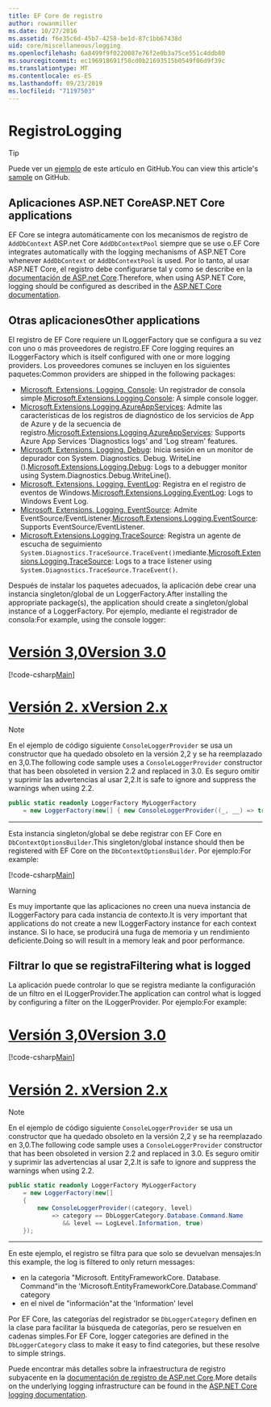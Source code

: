 ```yaml
---
title: EF Core de registro
author: rowanmiller
ms.date: 10/27/2016
ms.assetid: f6e35c6d-45b7-4258-be1d-87c1bb67438d
uid: core/miscellaneous/logging
ms.openlocfilehash: 6a8499f9f0220087e76f2e0b3a75ce551c4ddb80
ms.sourcegitcommit: ec196918691f50cd0b21693515b0549f06d9f39c
ms.translationtype: MT
ms.contentlocale: es-ES
ms.lasthandoff: 09/23/2019
ms.locfileid: "71197503"
---
```

# <a name="logging"></a><span data-ttu-id="93af3-102">Registro</span><span class="sxs-lookup"><span data-stu-id="93af3-102">Logging</span></span>

> [!TIP]  
> <span data-ttu-id="93af3-103">Puede ver un [ejemplo](https://github.com/aspnet/EntityFramework.Docs/tree/master/samples/core/Miscellaneous/Logging) de este artículo en GitHub.</span><span class="sxs-lookup"><span data-stu-id="93af3-103">You can view this article's [sample](https://github.com/aspnet/EntityFramework.Docs/tree/master/samples/core/Miscellaneous/Logging) on GitHub.</span></span>

## <a name="aspnet-core-applications"></a><span data-ttu-id="93af3-104">Aplicaciones ASP.NET Core</span><span class="sxs-lookup"><span data-stu-id="93af3-104">ASP.NET Core applications</span></span>

<span data-ttu-id="93af3-105">EF Core se integra automáticamente con los mecanismos de registro de `AddDbContext` ASP.net Core `AddDbContextPool` siempre que se use o.</span><span class="sxs-lookup"><span data-stu-id="93af3-105">EF Core integrates automatically with the logging mechanisms of ASP.NET Core whenever `AddDbContext` or `AddDbContextPool` is used.</span></span> <span data-ttu-id="93af3-106">Por lo tanto, al usar ASP.NET Core, el registro debe configurarse tal y como se describe en la [documentación de ASP.net Core](https://docs.microsoft.com/aspnet/core/fundamentals/logging?tabs=aspnetcore2x).</span><span class="sxs-lookup"><span data-stu-id="93af3-106">Therefore, when using ASP.NET Core, logging should be configured as described in the [ASP.NET Core documentation](https://docs.microsoft.com/aspnet/core/fundamentals/logging?tabs=aspnetcore2x).</span></span>

## <a name="other-applications"></a><span data-ttu-id="93af3-107">Otras aplicaciones</span><span class="sxs-lookup"><span data-stu-id="93af3-107">Other applications</span></span>

<span data-ttu-id="93af3-108">El registro de EF Core requiere un ILoggerFactory que se configura a su vez con uno o más proveedores de registro.</span><span class="sxs-lookup"><span data-stu-id="93af3-108">EF Core logging requires an ILoggerFactory which is itself configured with one or more logging providers.</span></span> <span data-ttu-id="93af3-109">Los proveedores comunes se incluyen en los siguientes paquetes:</span><span class="sxs-lookup"><span data-stu-id="93af3-109">Common providers are shipped in the following packages:</span></span>

* <span data-ttu-id="93af3-110">[Microsoft. Extensions. Logging. Console](https://www.nuget.org/packages/Microsoft.Extensions.Logging.Console/): Un registrador de consola simple.</span><span class="sxs-lookup"><span data-stu-id="93af3-110">[Microsoft.Extensions.Logging.Console](https://www.nuget.org/packages/Microsoft.Extensions.Logging.Console/): A simple console logger.</span></span>
* <span data-ttu-id="93af3-111">[Microsoft.Extensions.Logging.AzureAppServices](https://www.nuget.org/packages/Microsoft.Extensions.Logging.AzureAppServices/): Admite las características de los registros de diagnóstico de los servicios de App de Azure y de la secuencia de registro.</span><span class="sxs-lookup"><span data-stu-id="93af3-111">[Microsoft.Extensions.Logging.AzureAppServices](https://www.nuget.org/packages/Microsoft.Extensions.Logging.AzureAppServices/): Supports Azure App Services 'Diagnostics logs' and 'Log stream' features.</span></span>
* <span data-ttu-id="93af3-112">[Microsoft. Extensions. Logging. Debug](https://www.nuget.org/packages/Microsoft.Extensions.Logging.Debug/): Inicia sesión en un monitor de depurador con System. Diagnostics. Debug. WriteLine ().</span><span class="sxs-lookup"><span data-stu-id="93af3-112">[Microsoft.Extensions.Logging.Debug](https://www.nuget.org/packages/Microsoft.Extensions.Logging.Debug/): Logs to a debugger monitor using System.Diagnostics.Debug.WriteLine().</span></span>
* <span data-ttu-id="93af3-113">[Microsoft. Extensions. Logging. EventLog](https://www.nuget.org/packages/Microsoft.Extensions.Logging.EventLog/): Registra en el registro de eventos de Windows.</span><span class="sxs-lookup"><span data-stu-id="93af3-113">[Microsoft.Extensions.Logging.EventLog](https://www.nuget.org/packages/Microsoft.Extensions.Logging.EventLog/): Logs to Windows Event Log.</span></span>
* <span data-ttu-id="93af3-114">[Microsoft. Extensions. Logging. EventSource](https://www.nuget.org/packages/Microsoft.Extensions.Logging.EventSource/): Admite EventSource/EventListener.</span><span class="sxs-lookup"><span data-stu-id="93af3-114">[Microsoft.Extensions.Logging.EventSource](https://www.nuget.org/packages/Microsoft.Extensions.Logging.EventSource/): Supports EventSource/EventListener.</span></span>
* <span data-ttu-id="93af3-115">[Microsoft.Extensions.Logging.TraceSource](https://www.nuget.org/packages/Microsoft.Extensions.Logging.TraceSource/): Registra un agente de escucha de seguimiento `System.Diagnostics.TraceSource.TraceEvent()`mediante.</span><span class="sxs-lookup"><span data-stu-id="93af3-115">[Microsoft.Extensions.Logging.TraceSource](https://www.nuget.org/packages/Microsoft.Extensions.Logging.TraceSource/): Logs to a trace listener using `System.Diagnostics.TraceSource.TraceEvent()`.</span></span>

<span data-ttu-id="93af3-116">Después de instalar los paquetes adecuados, la aplicación debe crear una instancia singleton/global de un LoggerFactory.</span><span class="sxs-lookup"><span data-stu-id="93af3-116">After installing the appropriate package(s), the application should create a singleton/global instance of a LoggerFactory.</span></span> <span data-ttu-id="93af3-117">Por ejemplo, mediante el registrador de consola:</span><span class="sxs-lookup"><span data-stu-id="93af3-117">For example, using the console logger:</span></span>

# <a name="version-30tabv3"></a>[<span data-ttu-id="93af3-118">Versión 3,0</span><span class="sxs-lookup"><span data-stu-id="93af3-118">Version 3.0</span></span>](#tab/v3)

[!code-csharp[Main](../../../samples/core/Miscellaneous/Logging/Logging/BloggingContext.cs#DefineLoggerFactory)]

# <a name="version-2xtabv2"></a>[<span data-ttu-id="93af3-119">Versión 2. x</span><span class="sxs-lookup"><span data-stu-id="93af3-119">Version 2.x</span></span>](#tab/v2)

> [!NOTE]
> <span data-ttu-id="93af3-120">En el ejemplo de código siguiente `ConsoleLoggerProvider` se usa un constructor que ha quedado obsoleto en la versión 2,2 y se ha reemplazado en 3,0.</span><span class="sxs-lookup"><span data-stu-id="93af3-120">The following code sample uses a `ConsoleLoggerProvider` constructor that has been obsoleted in version 2.2 and replaced in 3.0.</span></span> <span data-ttu-id="93af3-121">Es seguro omitir y suprimir las advertencias al usar 2,2.</span><span class="sxs-lookup"><span data-stu-id="93af3-121">It is safe to ignore and suppress the warnings when using 2.2.</span></span>

``` csharp
public static readonly LoggerFactory MyLoggerFactory
    = new LoggerFactory(new[] { new ConsoleLoggerProvider((_, __) => true, true) });
```

***

<span data-ttu-id="93af3-122">Esta instancia singleton/global se debe registrar con EF Core en `DbContextOptionsBuilder`.</span><span class="sxs-lookup"><span data-stu-id="93af3-122">This singleton/global instance should then be registered with EF Core on the `DbContextOptionsBuilder`.</span></span> <span data-ttu-id="93af3-123">Por ejemplo:</span><span class="sxs-lookup"><span data-stu-id="93af3-123">For example:</span></span>

[!code-csharp[Main](../../../samples/core/Miscellaneous/Logging/Logging/BloggingContext.cs#RegisterLoggerFactory)]

> [!WARNING]
> <span data-ttu-id="93af3-124">Es muy importante que las aplicaciones no creen una nueva instancia de ILoggerFactory para cada instancia de contexto.</span><span class="sxs-lookup"><span data-stu-id="93af3-124">It is very important that applications do not create a new ILoggerFactory instance for each context instance.</span></span> <span data-ttu-id="93af3-125">Si lo hace, se producirá una fuga de memoria y un rendimiento deficiente.</span><span class="sxs-lookup"><span data-stu-id="93af3-125">Doing so will result in a memory leak and poor performance.</span></span>

## <a name="filtering-what-is-logged"></a><span data-ttu-id="93af3-126">Filtrar lo que se registra</span><span class="sxs-lookup"><span data-stu-id="93af3-126">Filtering what is logged</span></span>

<span data-ttu-id="93af3-127">La aplicación puede controlar lo que se registra mediante la configuración de un filtro en el ILoggerProvider.</span><span class="sxs-lookup"><span data-stu-id="93af3-127">The application can control what is logged by configuring a filter on the ILoggerProvider.</span></span> <span data-ttu-id="93af3-128">Por ejemplo:</span><span class="sxs-lookup"><span data-stu-id="93af3-128">For example:</span></span>

# <a name="version-30tabv3"></a>[<span data-ttu-id="93af3-129">Versión 3,0</span><span class="sxs-lookup"><span data-stu-id="93af3-129">Version 3.0</span></span>](#tab/v3)

[!code-csharp[Main](../../../samples/core/Miscellaneous/Logging/Logging/BloggingContextWithFiltering.cs#DefineLoggerFactory)]

# <a name="version-2xtabv2"></a>[<span data-ttu-id="93af3-130">Versión 2. x</span><span class="sxs-lookup"><span data-stu-id="93af3-130">Version 2.x</span></span>](#tab/v2)

> [!NOTE]
> <span data-ttu-id="93af3-131">En el ejemplo de código siguiente `ConsoleLoggerProvider` se usa un constructor que ha quedado obsoleto en la versión 2,2 y se ha reemplazado en 3,0.</span><span class="sxs-lookup"><span data-stu-id="93af3-131">The following code sample uses a `ConsoleLoggerProvider` constructor that has been obsoleted in version 2.2 and replaced in 3.0.</span></span> <span data-ttu-id="93af3-132">Es seguro omitir y suprimir las advertencias al usar 2,2.</span><span class="sxs-lookup"><span data-stu-id="93af3-132">It is safe to ignore and suppress the warnings when using 2.2.</span></span>

``` csharp
public static readonly LoggerFactory MyLoggerFactory
    = new LoggerFactory(new[]
    {
        new ConsoleLoggerProvider((category, level)
            => category == DbLoggerCategory.Database.Command.Name
               && level == LogLevel.Information, true)
    });
```

***

<span data-ttu-id="93af3-133">En este ejemplo, el registro se filtra para que solo se devuelvan mensajes:</span><span class="sxs-lookup"><span data-stu-id="93af3-133">In this example, the log is filtered to only return messages:</span></span>
 * <span data-ttu-id="93af3-134">en la categoría "Microsoft. EntityFrameworkCore. Database. Command"</span><span class="sxs-lookup"><span data-stu-id="93af3-134">in the 'Microsoft.EntityFrameworkCore.Database.Command' category</span></span>
 * <span data-ttu-id="93af3-135">en el nivel de "información"</span><span class="sxs-lookup"><span data-stu-id="93af3-135">at the 'Information' level</span></span>

<span data-ttu-id="93af3-136">Por EF Core, las categorías del registrador se `DbLoggerCategory` definen en la clase para facilitar la búsqueda de categorías, pero se resuelven en cadenas simples.</span><span class="sxs-lookup"><span data-stu-id="93af3-136">For EF Core, logger categories are defined in the `DbLoggerCategory` class to make it easy to find categories, but these resolve to simple strings.</span></span>

<span data-ttu-id="93af3-137">Puede encontrar más detalles sobre la infraestructura de registro subyacente en la [documentación de registro de ASP.net Core](https://docs.microsoft.com/aspnet/core/fundamentals/logging?tabs=aspnetcore2x).</span><span class="sxs-lookup"><span data-stu-id="93af3-137">More details on the underlying logging infrastructure can be found in the [ASP.NET Core logging documentation](https://docs.microsoft.com/aspnet/core/fundamentals/logging?tabs=aspnetcore2x).</span></span>
